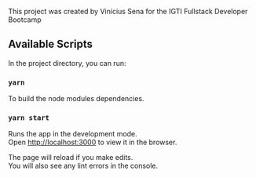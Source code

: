 This project was created by Vinícius Sena for the IGTI Fullstack Developer Bootcamp

## Available Scripts

In the project directory, you can run:

### `yarn`

To build the node modules dependencies.

### `yarn start`

Runs the app in the development mode.<br />
Open [http://localhost:3000](http://localhost:3000) to view it in the browser.

The page will reload if you make edits.<br />
You will also see any lint errors in the console.
